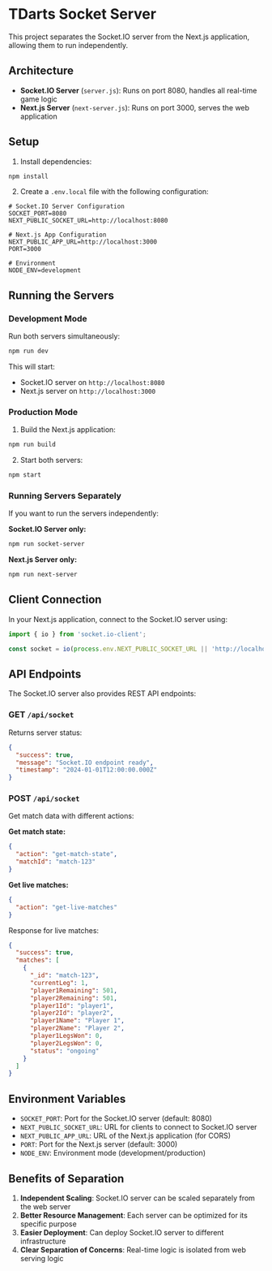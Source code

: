 # TDarts Socket Server

This project separates the Socket.IO server from the Next.js application, allowing them to run independently.

## Architecture

- **Socket.IO Server** (`server.js`): Runs on port 8080, handles all real-time game logic
- **Next.js Server** (`next-server.js`): Runs on port 3000, serves the web application

## Setup

1. Install dependencies:
```bash
npm install
```

2. Create a `.env.local` file with the following configuration:
```env
# Socket.IO Server Configuration
SOCKET_PORT=8080
NEXT_PUBLIC_SOCKET_URL=http://localhost:8080

# Next.js App Configuration
NEXT_PUBLIC_APP_URL=http://localhost:3000
PORT=3000

# Environment
NODE_ENV=development
```

## Running the Servers

### Development Mode
Run both servers simultaneously:
```bash
npm run dev
```

This will start:
- Socket.IO server on `http://localhost:8080`
- Next.js server on `http://localhost:3000`

### Production Mode
1. Build the Next.js application:
```bash
npm run build
```

2. Start both servers:
```bash
npm start
```

### Running Servers Separately

If you want to run the servers independently:

**Socket.IO Server only:**
```bash
npm run socket-server
```

**Next.js Server only:**
```bash
npm run next-server
```

## Client Connection

In your Next.js application, connect to the Socket.IO server using:

```javascript
import { io } from 'socket.io-client';

const socket = io(process.env.NEXT_PUBLIC_SOCKET_URL || 'http://localhost:8080');
```

## API Endpoints

The Socket.IO server also provides REST API endpoints:

### GET `/api/socket`
Returns server status:
```json
{
  "success": true,
  "message": "Socket.IO endpoint ready",
  "timestamp": "2024-01-01T12:00:00.000Z"
}
```

### POST `/api/socket`
Get match data with different actions:

**Get match state:**
```json
{
  "action": "get-match-state",
  "matchId": "match-123"
}
```

**Get live matches:**
```json
{
  "action": "get-live-matches"
}
```

Response for live matches:
```json
{
  "success": true,
  "matches": [
    {
      "_id": "match-123",
      "currentLeg": 1,
      "player1Remaining": 501,
      "player2Remaining": 501,
      "player1Id": "player1",
      "player2Id": "player2",
      "player1Name": "Player 1",
      "player2Name": "Player 2",
      "player1LegsWon": 0,
      "player2LegsWon": 0,
      "status": "ongoing"
    }
  ]
}
```

## Environment Variables

- `SOCKET_PORT`: Port for the Socket.IO server (default: 8080)
- `NEXT_PUBLIC_SOCKET_URL`: URL for clients to connect to Socket.IO server
- `NEXT_PUBLIC_APP_URL`: URL of the Next.js application (for CORS)
- `PORT`: Port for the Next.js server (default: 3000)
- `NODE_ENV`: Environment mode (development/production)

## Benefits of Separation

1. **Independent Scaling**: Socket.IO server can be scaled separately from the web server
2. **Better Resource Management**: Each server can be optimized for its specific purpose
3. **Easier Deployment**: Can deploy Socket.IO server to different infrastructure
4. **Clear Separation of Concerns**: Real-time logic is isolated from web serving logic
